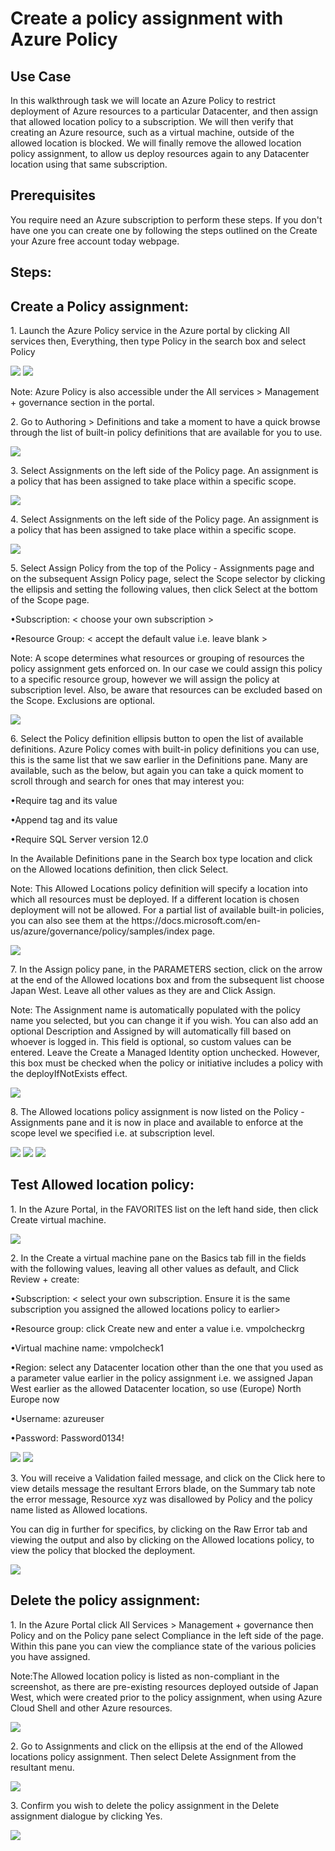 <h1>Create a policy assignment with Azure Policy</h1>
<h2>Use Case</h2>
<p>In this walkthrough task we will locate an Azure Policy to restrict deployment of Azure resources to a particular Datacenter, and then assign that allowed location policy to a subscription. We will then verify that creating an Azure resource, such as a virtual machine, outside of the allowed location is blocked. We will finally remove the allowed location policy assignment, to allow us deploy resources again to any Datacenter location using that same subscription.</p>

<h2>Prerequisites</h2>
<p>You require need an Azure subscription to perform these steps. If you don't have one you can create one by following the steps outlined on the Create your Azure free account today webpage.</p>

<h2>Steps:</h2>

<h2>Create a Policy assignment:</h2>
<p>1. Launch the Azure Policy service in the Azure portal by clicking All services then, Everything, then type Policy in the search box and select Policy </p>
<img src="https://codesizzlergit.blob.core.windows.net/az900-002/1.jpg"/>
<img src="https://codesizzlergit.blob.core.windows.net/az900-002/2.jpg"/>
<p>Note: Azure Policy is also accessible under the All services > Management + governance section in the portal.</p>
<p>2. Go to Authoring > Definitions and take a moment to have a quick browse through the list of built-in policy definitions that are available for you to use.</p>
<img src="https://codesizzlergit.blob.core.windows.net/az900-002/3.jpg"/>
<p>3. Select Assignments on the left side of the Policy page. An assignment is a policy that has been assigned to take place within a specific scope.</p>
<img src="https://codesizzlergit.blob.core.windows.net/az900-002/4.jpg"/>
<p>4. Select Assignments on the left side of the Policy page. An assignment is a policy that has been assigned to take place within a specific scope.</p>
<img src="https://codesizzlergit.blob.core.windows.net/az900-002/5.jpg"/>
<p>5. Select Assign Policy from the top of the Policy - Assignments page and on the subsequent Assign Policy page, select the Scope selector by clicking the ellipsis and setting the following values, then click Select at the bottom of the Scope page.</p>
<p>•Subscription: < choose your own subscription > </p>
<p>•Resource Group: < accept the default value i.e. leave blank > </p> 
<p>Note: A scope determines what resources or grouping of resources the policy assignment gets enforced on. In our case we could assign this policy to a specific resource group, however we will assign the policy at subscription level. Also, be aware that resources can be excluded based on the Scope. Exclusions are optional.</p>
<img src="https://codesizzlergit.blob.core.windows.net/az900-002/6.jpg"/>
<p>6. Select the Policy definition ellipsis button to open the list of available definitions. Azure Policy comes with built-in policy definitions you can use, this is the same list that we saw earlier in the Definitions pane. Many are available, such as the below, but again you can take a quick moment to scroll through and search for ones that may interest you:</p> 
<p>•Require tag and its value</p>
<p>•Append tag and its value</p>
<p>•Require SQL Server version 12.0</p>
<p>In the Available Definitions pane in the Search box type location and click on the Allowed locations definition, then click Select.</p>
<p>Note: This Allowed Locations policy definition will specify a location into which all resources must be deployed. If a different location is chosen deployment will not be allowed. For a partial list of available built-in policies, you can also see them at the https://docs.microsoft.com/en-us/azure/governance/policy/samples/index page.</p>
<img src="https://codesizzlergit.blob.core.windows.net/az900-002/7.jpg"/> 
<p>7. In the Assign policy pane, in the PARAMETERS section, click on the arrow at the end of the Allowed locations box and from the subsequent list choose Japan West. Leave all other values as they are and Click Assign.</p>
<p>Note: The Assignment name is automatically populated with the policy name you selected, but you can change it if you wish. You can also add an optional Description and Assigned by will automatically fill based on whoever is logged in. This field is optional, so custom values can be entered. Leave the Create a Managed Identity option unchecked. However, this box must be checked when the policy or initiative includes a policy with the deployIfNotExists effect.</p>
<img src="https://codesizzlergit.blob.core.windows.net/az900-002/8.jpg"/> 
<p>8. The Allowed locations policy assignment is now listed on the Policy - Assignments pane and it is now in place and available to enforce at the scope level we specified i.e. at subscription level.</p>
<img src="https://codesizzlergit.blob.core.windows.net/az900-002/9.jpg"/>   
<img src="https://codesizzlergit.blob.core.windows.net/az900-002/10.jpg"/>   
<img src="https://codesizzlergit.blob.core.windows.net/az900-002/11.jpg"/>   

<h2>Test Allowed location policy:</h2> 
<p>1. In the Azure Portal, in the FAVORITES list on the left hand side, then click Create virtual machine.</p> 
<img src="https://codesizzlergit.blob.core.windows.net/az900-002/12.PNG"/>
<p>2. In the Create a virtual machine pane on the Basics tab fill in the fields with the following values, leaving all other values as default, and Click Review + create:</p>
<p>•Subscription: < select your own subscription. Ensure it is the same subscription you assigned the allowed locations policy to earlier> </p>
<p>•Resource group: click Create new and enter a value i.e. vmpolcheckrg</p>
<p>•Virtual machine name: vmpolcheck1</p>
<p>•Region: select any Datacenter location other than the one that you used as a parameter value earlier in the policy assignment i.e. we assigned Japan West earlier as the allowed Datacenter location, so use (Europe) North Europe now</p>
<p>•Username: azureuser</p> 
<p>•Password: Password0134!</p> 
<img src="https://codesizzlergit.blob.core.windows.net/az900-002/13.PNG"/>
<img src="https://codesizzlergit.blob.core.windows.net/az900-002/14.PNG"/>
<p>3. You will receive a Validation failed message, and click on the Click here to view details message the resultant Errors blade, on the Summary tab note the error message, Resource xyz was disallowed by Policy and the policy name listed as Allowed locations.</p>
<p>You can dig in further for specifics, by clicking on the Raw Error tab and viewing the output and also by clicking on the Allowed locations policy, to view the policy that blocked the deployment.</p>
<img src="https://codesizzlergit.blob.core.windows.net/az900-002/15.jpg"/>

<h2>Delete the policy assignment:</h2> 
<p>1. In the Azure Portal click All Services > Management + governance then Policy and on the Policy pane select Compliance in the left side of the page. Within this pane you can view the compliance state of the various policies you have assigned.</p>
<p>Note:The Allowed location policy is listed as non-compliant in the screenshot, as there are pre-existing resources deployed outside of Japan West, which were created prior to the policy assignment, when using Azure Cloud Shell and other Azure resources.</p>
<img src="https://codesizzlergit.blob.core.windows.net/az900-002/16.PNG"/>
<p>2. Go to Assignments and click on the ellipsis at the end of the Allowed locations policy assignment. Then select Delete Assignment from the resultant menu.</p>
<img src="https://codesizzlergit.blob.core.windows.net/az900-002/17.jpg"/>  
<p>3. Confirm you wish to delete the policy assignment in the Delete assignment dialogue by clicking Yes.</p>
<img src="https://codesizzlergit.blob.core.windows.net/az900-002/18.jpg"/>     
